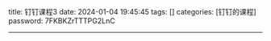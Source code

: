 title: 钉钉课程3 
date: 2024-01-04 19:45:45 
tags: []
categories: [钉钉的课程]
password: 7FKBKZrTTTPG2LnC

---
 <!--more-->
 